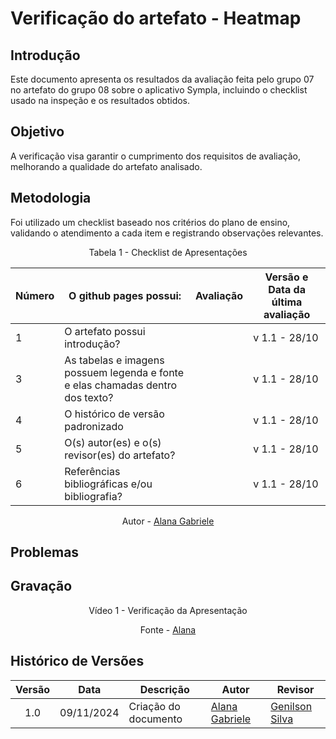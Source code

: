 # Verificação do artefato - Heatmap

## Introdução

Este documento apresenta os resultados da avaliação feita pelo grupo 07 no artefato do grupo 08 sobre o aplicativo Sympla, incluindo o checklist usado na inspeção e os resultados obtidos.

## Objetivo

A verificação visa garantir o cumprimento dos requisitos de avaliação, melhorando a qualidade do artefato analisado.

## Metodologia

Foi utilizado um checklist baseado nos critérios do plano de ensino, validando o atendimento a cada item e registrando observações relevantes.

<div style="text-align: center">
<p>Tabela 1 - Checklist de  Apresentações</p>
</div>

| Número | O github pages possui:                                                         | Avaliação | Versão e Data da última avaliação |
| ------ | ------------------------------------------------------------------------------ | --------- | --------------------------------- |
| 1      | O artefato possui introdução?                                                  |           | v 1.1 - 28/10                     |
| 3      | As tabelas e imagens possuem legenda e fonte e elas chamadas dentro dos texto? |           | v 1.1 - 28/10                     |
| 4      | O histórico de versão padronizado                                              |           | v 1.1 - 28/10                     |
| 5      | O(s) autor(es) e o(s) revisor(es) do artefato?                                 |           | v 1.1 - 28/10                     |
| 6      | Referências bibliográficas e/ou bibliografia?                                  |           | v 1.1 - 28/10                     |

<p style="text-align: center;">Autor - <a href="https://github.com/alanagabriele">Alana Gabriele</a></p>

## Problemas

## Gravação

<div style="text-align: center">
<p>Vídeo 1 - Verificação da Apresentação</p>
</div>

<p style="text-align: center;">Fonte - <a href="https://github.com/alanagabriele">Alana</a></p>

## Histórico de Versões

| Versão | Data       | Descrição            | Autor                                              | Revisor                                          |
| :----: | ---------- | -------------------- | -------------------------------------------------- | ------------------------------------------------ |
|  1.0   | 09/11/2024 | Criação do documento | [Alana Gabriele](https://github.com/alanagabriele) | [Genilson Silva](https://github.com/GenilsonJrs) |
